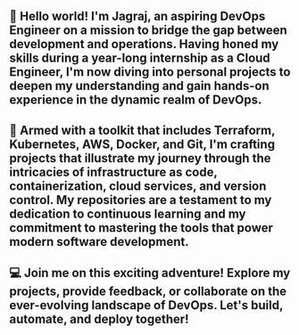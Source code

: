 ## 👋 Hello world! I'm Jagraj, an aspiring DevOps Engineer on a mission to bridge the gap between development and operations. Having honed my skills during a year-long internship as a Cloud Engineer, I'm now diving into personal projects to deepen my understanding and gain hands-on experience in the dynamic realm of DevOps.

## 🚀 Armed with a toolkit that includes Terraform, Kubernetes, AWS, Docker, and Git, I'm crafting projects that illustrate my journey through the intricacies of infrastructure as code, containerization, cloud services, and version control. My repositories are a testament to my dedication to continuous learning and my commitment to mastering the tools that power modern software development.

## 💻 Join me on this exciting adventure! Explore my projects, provide feedback, or collaborate on the ever-evolving landscape of DevOps. Let's build, automate, and deploy together!





